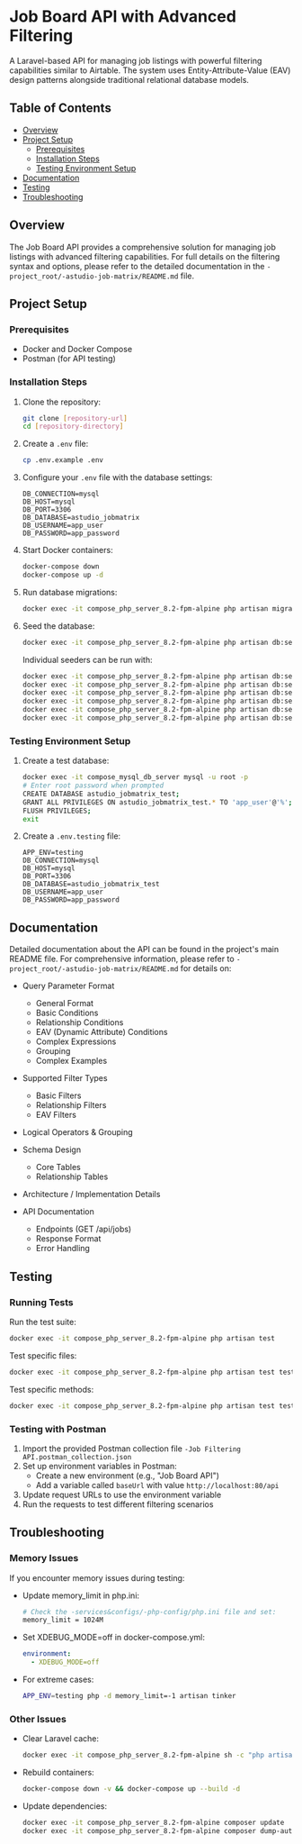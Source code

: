 # Job Board API with Advanced Filtering

A Laravel-based API for managing job listings with powerful filtering capabilities similar to Airtable. The system uses Entity-Attribute-Value (EAV) design patterns alongside traditional relational database models.

## Table of Contents

- [Overview](#overview)
- [Project Setup](#project-setup)
  - [Prerequisites](#prerequisites)
  - [Installation Steps](#installation-steps)
  - [Testing Environment Setup](#testing-environment-setup)
- [Documentation](#documentation)
- [Testing](#testing)
- [Troubleshooting](#troubleshooting)

## Overview

The Job Board API provides a comprehensive solution for managing job listings with advanced filtering capabilities. For full details on the filtering syntax and options, please refer to the detailed documentation in the `-project_root/-astudio-job-matrix/README.md` file.

## Project Setup

### Prerequisites

- Docker and Docker Compose
- Postman (for API testing)

### Installation Steps

1. Clone the repository:
   ```bash
   git clone [repository-url]
   cd [repository-directory]
   ```

2. Create a `.env` file:
   ```bash
   cp .env.example .env
   ```

3. Configure your `.env` file with the database settings:
   ```
   DB_CONNECTION=mysql
   DB_HOST=mysql
   DB_PORT=3306
   DB_DATABASE=astudio_jobmatrix
   DB_USERNAME=app_user
   DB_PASSWORD=app_password
   ```

4. Start Docker containers:
   ```bash
   docker-compose down
   docker-compose up -d
   ```

5. Run database migrations:
   ```bash
   docker exec -it compose_php_server_8.2-fpm-alpine php artisan migrate
   ```

6. Seed the database:
   ```bash
   docker exec -it compose_php_server_8.2-fpm-alpine php artisan db:seed
   ```

   Individual seeders can be run with:
   ```bash
   docker exec -it compose_php_server_8.2-fpm-alpine php artisan db:seed --class=CoreJobsTableSeeder
   docker exec -it compose_php_server_8.2-fpm-alpine php artisan db:seed --class=LanguagesTableSeeder
   docker exec -it compose_php_server_8.2-fpm-alpine php artisan db:seed --class=LocationsTableSeeder
   docker exec -it compose_php_server_8.2-fpm-alpine php artisan db:seed --class=CategoriesTableSeeder
   docker exec -it compose_php_server_8.2-fpm-alpine php artisan db:seed --class=AttributesTableSeeder
   docker exec -it compose_php_server_8.2-fpm-alpine php artisan db:seed --class=JobAttributeValuesTableSeeder
   ```

### Testing Environment Setup

1. Create a test database:
   ```bash
   docker exec -it compose_mysql_db_server mysql -u root -p
   # Enter root password when prompted
   CREATE DATABASE astudio_jobmatrix_test;
   GRANT ALL PRIVILEGES ON astudio_jobmatrix_test.* TO 'app_user'@'%';
   FLUSH PRIVILEGES;
   exit
   ```

2. Create a `.env.testing` file:
   ```
   APP_ENV=testing
   DB_CONNECTION=mysql
   DB_HOST=mysql
   DB_PORT=3306
   DB_DATABASE=astudio_jobmatrix_test
   DB_USERNAME=app_user
   DB_PASSWORD=app_password
   ```

## Documentation

Detailed documentation about the API can be found in the project's main README file. For comprehensive information, please refer to `-project_root/-astudio-job-matrix/README.md` for details on:

- Query Parameter Format
  - General Format
  - Basic Conditions
  - Relationship Conditions
  - EAV (Dynamic Attribute) Conditions
  - Complex Expressions
  - Grouping
  - Complex Examples

- Supported Filter Types
  - Basic Filters
  - Relationship Filters
  - EAV Filters

- Logical Operators & Grouping

- Schema Design
  - Core Tables
  - Relationship Tables

- Architecture / Implementation Details

- API Documentation
  - Endpoints (GET /api/jobs)
  - Response Format
  - Error Handling

## Testing

### Running Tests

Run the test suite:
```bash
docker exec -it compose_php_server_8.2-fpm-alpine php artisan test
```

Test specific files:
```bash
docker exec -it compose_php_server_8.2-fpm-alpine php artisan test tests/Feature/Models/CoreJobTest.php
```

Test specific methods:
```bash
docker exec -it compose_php_server_8.2-fpm-alpine php artisan test tests/Feature/Models/CoreJobTest.php --filter testStringFieldFiltering
```

### Testing with Postman

1. Import the provided Postman collection file `-Job Filtering API.postman_collection.json`
2. Set up environment variables in Postman:
   - Create a new environment (e.g., "Job Board API")
   - Add a variable called `baseUrl` with value `http://localhost:80/api`
3. Update request URLs to use the environment variable
4. Run the requests to test different filtering scenarios

## Troubleshooting

### Memory Issues

If you encounter memory issues during testing:

- Update memory_limit in php.ini:
  ```bash
  # Check the -services&configs/-php-config/php.ini file and set:
  memory_limit = 1024M
  ```

- Set XDEBUG_MODE=off in docker-compose.yml:
  ```yaml
  environment:
    - XDEBUG_MODE=off
  ```

- For extreme cases:
  ```bash
  APP_ENV=testing php -d memory_limit=-1 artisan tinker
  ```

### Other Issues

- Clear Laravel cache:
  ```bash
  docker exec -it compose_php_server_8.2-fpm-alpine sh -c "php artisan cache:clear && php artisan config:clear && php artisan route:clear"
  ```

- Rebuild containers:
  ```bash
  docker-compose down -v && docker-compose up --build -d
  ```

- Update dependencies:
  ```bash
  docker exec -it compose_php_server_8.2-fpm-alpine composer update
  docker exec -it compose_php_server_8.2-fpm-alpine composer dump-autoload
  ```
